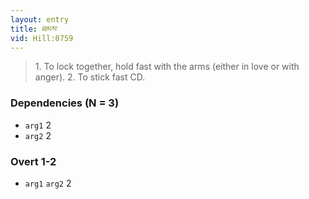 ```yaml
---
layout: entry
title: ཐམས་
vid: Hill:0759
---
```

> 1\. To lock together, hold fast with the arms (either in love or with anger)\. 2\. To stick fast CD\.


### Dependencies (N = 3)
* `arg1` 2
* `arg2` 2


### Overt 1-2
* `arg1` `arg2` 2
